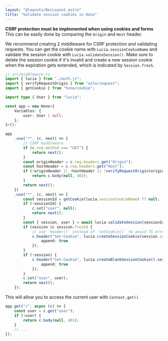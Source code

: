 ```yaml
---
layout: "@layouts/DocLayout.astro"
title: "Validate session cookies in Hono"
---
```


**CSRF protection must be implemented when using cookies and forms** This can be easily done by comparing the `Origin` and `Host` header.

We recommend creating 2 middleware for CSRF protection and validating requests. You can get the cookie name with `Lucia.sessionCookieName` and validate the session cookie with `Lucia.validateSession()`. Make sure to delete the session cookie if it's invalid and create a new session cookie when the expiration gets extended, which is indicated by `Session.fresh`.

```ts
// src/middleware.ts
import { lucia } from "./auth.js";
import { verifyRequestOrigin } from "oslo/request";
import { getCookie } from "hono/cookie";

import type { User } from "lucia";

const app = new Hono<{
	Variables: {
		user: User | null;
	};
}>();

app
	.use("*", (c, next) => {
		// CSRF middleware
		if (c.req.method === "GET") {
			return next();
		}
		const originHeader = c.req.headers.get("Origin");
		const hostHeader = c.req.headers.get("Host");
		if (!originHeader || !hostHeader || !verifyRequestOrigin(originHeader, [hostHeader])) {
			return c.body(null, 403);
		}
		return next();
	})
	.use("*", (c, next) => {
		const sessionId = getCookie(lucia.sessionCookieName) ?? null;
		if (!sessionId) {
			c.set("user", null);
			return next();
		}
		const { session, user } = await lucia.validateSession(sessionId);
		if (session && session.fresh) {
			// use `header()` instead of `setCookie()` to avoid TS errors
			c.header("Set-Cookie", lucia.createSessionCookie(session.id).serialize(), {
				append: true
			});
		}
		if (!session) {
			c.header("Set-Cookie", lucia.createBlankSessionCookie().serialize(), {
				append: true
			});
		}
		c.set("user", user);
		return next();
	});
```

This will allow you to access the current user with `Context.get()`.

```ts
app.get("/", async (c) => {
	const user = c.get("user");
	if (!user) {
		return c.body(null, 401);
	}
	// ...
});
```
